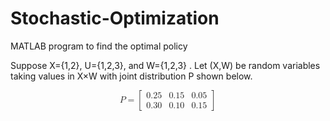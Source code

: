 # Stochastic-Optimization
MATLAB program to find the optimal policy

Suppose X={1,2}, U={1,2,3}, and W={1,2,3}
. Let (X,W) be random variables taking values in 
X×W with joint distribution P shown below.

<math xmlns="http://www.w3.org/1998/Math/MathML" display="block">
  <mi>P</mi>
  <mo>=</mo>
  <mrow data-mjx-texclass="INNER">
    <mo data-mjx-texclass="OPEN">[</mo>
    <mtable columnspacing="1em" rowspacing="4pt">
      <mtr>
        <mtd>
          <mn>0.25</mn>
        </mtd>
        <mtd>
          <mn>0.15</mn>
        </mtd>
        <mtd>
          <mn>0.05</mn>
        </mtd>
      </mtr>
      <mtr>
        <mtd>
          <mn>0.30</mn>
        </mtd>
        <mtd>
          <mn>0.10</mn>
        </mtd>
        <mtd>
          <mn>0.15</mn>
        </mtd>
      </mtr>
    </mtable>
    <mo data-mjx-texclass="CLOSE">]</mo>
  </mrow>
</math>
